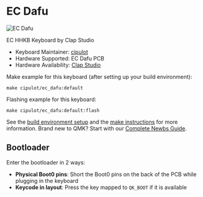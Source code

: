 # EC Dafu

![EC Dafu](https://i.imgur.com/1xBUFrlh.jpg)

EC HHKB Keyboard by Clap Studio

* Keyboard Maintainer: [cipulot](https://github.com/cipulot)
* Hardware Supported: EC Dafu PCB
* Hardware Availability: [Clap Studio](https://www.instagram.com/clap__studio__)

Make example for this keyboard (after setting up your build environment):

    make cipulot/ec_dafu:default

Flashing example for this keyboard:

    make cipulot/ec_dafu:default:flash

See the [build environment setup](https://docs.qmk.fm/#/getting_started_build_tools) and the [make instructions](https://docs.qmk.fm/#/getting_started_make_guide) for more information. Brand new to QMK? Start with our [Complete Newbs Guide](https://docs.qmk.fm/#/newbs).

## Bootloader

Enter the bootloader in 2 ways:

* **Physical Boot0 pins**: Short the Boot0 pins on the back of the PCB while plugging in the keyboard
* **Keycode in layout**: Press the key mapped to `QK_BOOT` if it is available
